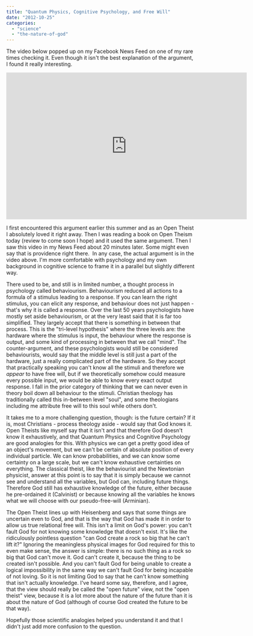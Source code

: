 ```yaml
---
title: "Quantum Physics, Cognitive Psychology, and Free Will"
date: "2012-10-25"
categories: 
  - "science"
  - "the-nature-of-god"
---
```


The video below popped up on my Facebook News Feed on one of my rare times checking it. Even though it isn't the best explanation of the argument, I found it really interesting.

<iframe src="http://www.youtube.com/embed/lFLR5vNKiSw" frameborder="0" width="640" height="390"></iframe>

<!--more-->

I first encountered this argument earlier this summer and as an Open Theist I absolutely loved it right away. Then I was reading a book on Open Theism today (review to come soon I hope) and it used the same argument. Then I saw this video in my News Feed about 20 minutes later. Some might even say that is providence right there.  In any case, the actual argument is in the video above. I'm more comfortable with psychology and my own background in cognitive science to frame it in a parallel but slightly different way.

There used to be, and still is in limited number, a thought process in psychology called behaviourism. Behaviourism reduced all actions to a formula of a stimulus leading to a response. If you can learn the right stimulus, you can elicit any response, and behaviour does not just happen - that's why it is called a response. Over the last 50 years psychologists have mostly set aside behaviourism, or at the very least said that it is far too simplified. They largely accept that there is something in between that process. This is the "tri-level hypothesis" where the three levels are: the hardware where the stimulus is input, the behaviour where the response is output, and some kind of processing in between that we call "mind". The counter-argument, and these psychologists would still be considered behaviourists, would say that the middle level is still just a part of the hardware, just a really complicated part of the hardware. So they accept that practically speaking you can't know all the stimuli and therefore we _appear_ to have free will, but if we theoretically somehow could measure every possible input, we would be able to know every exact output response. I fall in the prior category of thinking that we can never even in theory boil down all behaviour to the stimuli. Christian theology has traditionally called this in-between level "soul", and some theologians including me attribute free will to this soul while others don't.

It takes me to a more challenging question, though: is the future certain? If it is, most Christians - process theology aside - would say that God knows it. Open Theists like myself say that it isn't and that therefore God doesn't know it exhaustively, and that Quantum Physics and Cognitive Psychology are good analogies for this. With physics we can get a pretty good idea of an object's movement, but we can't be certain of absolute position of every individual particle. We can know probabilities, and we can know some certainty on a large scale, but we can't know exhaustive certainties on everything. The classical theist, like the behaviourist and the Newtonian physicist, answer at this point is to say that it is simply because we cannot see and understand all the variables, but God can, including future things. Therefore God still has exhaustive knowledge of the future, either because he pre-ordained it (Calvinist) or because knowing all the variables he knows what we will choose with our pseudo-free-will (Arminian).

The Open Theist lines up with Heisenberg and says that some things are uncertain even to God, and that is the way that God has made it in order to allow us true relational free will. This isn't a limit on God's power: you can't fault God for not knowing some knowledge that doesn't exist. It's like the ridiculously pointless question "can God create a rock so big that he can't lift it?" Ignoring the meaningless physical images for God required for this to even make sense, the answer is simple: there is no such thing as a rock so big that God can't move it. God can't create it, because the thing to be created isn't possible. And you can't fault God for being unable to create a logical impossibility in the same way we can't fault God for being incapable of not loving. So it is not limiting God to say that he can't know something that isn't actually knowledge. I've heard some say, therefore, and I agree, that the view should really be called the "open future" view, not the "open theist" view, because it is a lot more about the nature of the future than it is about the nature of God (although of course God created the future to be that way).

Hopefully those scientific analogies helped you understand it and that I didn't just add more confusion to the question.
